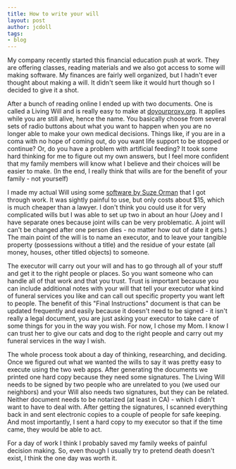 ```yaml
---
title: How to write your will
layout: post
author: jcdoll
tags:
- blog
---
```


My company recently started this financial education push at work. They are offering classes, reading materials and we also got access to some will making software. My finances are fairly well organized, but I hadn't ever thought about making a will. It didn't seem like it would hurt though so I decided to give it a shot.

After a bunch of reading online I ended up with two documents. One is called a Living Will and is really easy to make at [doyourproxy.org](http://doyourproxy.org). It applies while you are still alive, hence the name. You basically choose from several sets of radio buttons about what you want to happen when you are no longer able to make your own medical decisions. Things like, if you are in a coma with no hope of coming out, do you want life support to be stopped or continue? Or, do you have a problem with artificial feeding? It took some hard thinking for me to figure out my own answers, but I feel more confident that my family members will know what I believe and their choices will be easier to make. (In the end, I really think that wills are for the benefit of your family - not yourself)

I made my actual Will using some [software by Suze Orman](http://www.suzeorman.com/igsbase/igstemplate.cfm?SRC=MD002a&SRCN=catalogdetail&ProductID=20&StartRow=1&GnavID=10&SnavID=48&TnavID=) that I got through work. It was sightly painful to use, but only costs about $15, which is much cheaper than a lawyer. I don't think you could use it for very complicated wills but I was able to set up two in about an hour (Joey and I have separate ones because joint wills can be very problematic. A joint will can't be changed after one person dies - no matter how out of date it gets.) The main point of the will is to name an executor, and to leave your tangible property (possessions without a title) and the residue of your estate (all money, houses, other titled objects) to someone.

The executor will carry out your will and has to go through all of your stuff and get it to the right people or places. So you want someone who can handle all of that work and that you trust. Trust is important because you can include additional notes with your will that tell your executor what kind of funeral services you like and can call out specific property you want left to people. The benefit of this "Final Instructions" document is that can be updated frequently and easily because it doesn't need to be signed - it isn't really a legal document, you are just asking your executor to take care of some things for you in the way you wish. For now, I chose my Mom. I know I can trust her to give our cats and dog to the right people and carry out my funeral services in the way I wish.

The whole process took about a day of thinking, researching, and deciding. Once we figured out what we wanted the wills to say it was pretty easy to execute using the two web apps. After generating the documents we printed one hard copy because they need some signatures. The Living Will needs to be signed by two people who are unrelated to you (we used our neighbors) and your Will also needs two signatures, but they can be related. Neither document needs to be notarized (at least in CA) - which I didn't want to have to deal with. After getting the signatures, I scanned everything back in and sent electronic copies to a couple of people for safe keeping. And most importantly, I sent a hard copy to my executor so that if the time came, they would be able to act.

For a day of work I think I probably saved my family weeks of painful decision making. So, even though I usually try to pretend death doesn't exist, I think the one day was worth it.
